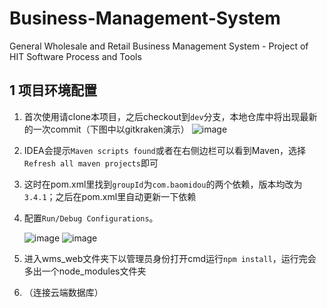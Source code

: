 # Business-Management-System

General Wholesale and Retail Business Management System - Project of HIT Software Process and Tools

## 1 项目环境配置

1. 首次使用请clone本项目，之后checkout到`dev`分支，本地仓库中将出现最新的一次commit（下图中以gitkraken演示）
   ![image](https://user-images.githubusercontent.com/78716774/201571278-4239636a-c443-4e8c-ba72-601f3cc64807.png)

2. IDEA会提示`Maven scripts found`或者在右侧边栏可以看到Maven，选择`Refresh all maven projects`即可

3. 这时在pom.xml里找到`groupId`为`com.baomidou`的两个依赖，版本均改为`3.4.1`；之后在pom.xml里自动更新一下依赖

4. 配置`Run/Debug Configurations`。

   ![image](https://user-images.githubusercontent.com/78716774/201572357-73c7b3f5-57c0-4979-b7dc-d7dfa94279f9.png)
   ![image](https://user-images.githubusercontent.com/78716774/201572369-5085c95e-f8c6-484b-8950-6068e08ad84e.png)

5. 进入wms_web文件夹下以管理员身份打开cmd运行`npm install`，运行完会多出一个node_modules文件夹

6. （连接云端数据库）


